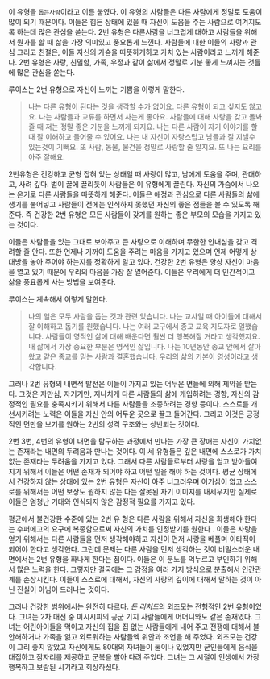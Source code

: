 



이 유형을 `돕는사람`이라고 이름 붙였다. 이 유형의 사람들은 다른 사람에게 정말로 도움이 많이 되기 때문이다. 이들은 힘든 상태에 있을 때 자신이 도움을 주는 사람으로 여겨지도록 하는데 많은 관심을 쏟는다. 2번 유형은 다른사람을 너그럽게 대하고 사람들을 위해서 뭔가를 할 때 삶을 가장 의미있고 풍요롭게 느낀다. 사람들에 대한 이들의 사랑과 관심 그리고 친절은, 이들 자신의 가슴을 따뜻하게하고 가치 있는 사람이라고 느끼게 해준다. 2번 유형은 사랑, 친밀함, 가족, 우정과 같이 삶에서 정말로 기분 좋게 느껴지는 것들에 많은 관심을 쏟는다.

루이스는 2번 유형으로 자신이 느끼는 기쁨을 이렇게 말한다. 

> 나는 다른 유형이 된다는 것을 생각할 수가 없어요. 다른 유형이 되고 싶지도 않고요. 나는 사람들과 교류를 하면서 사는게 좋아요. 사람들에 대해 사랑을 갖고 돌봐 줄 때 저는 정말 좋은 기분을 느끼게 되지요. 나는 다른 사람이 자기 이야기를 할 때 잘 이해하고 들어줄 수 있어요. 나는 내 자신이 자랑스럽고 남들과 잘 지낼수 있는것이 기뻐요. 또 사람, 동물, 물건을 정말로 사랑할 줄 알지요. 또 나는 요리를 아주 잘해요.

2번유형은 건강하고 균형 잡혀 있는 상태일 때 사랑이 많고, 남에게 도움을 주며, 관대하고, 사려 깊다. 벌이 꿀에 끌리듯이 사람들은 이 유형에게 끌린다. 자신의 가슴에서 나오는 온기로 다른 사람들을 따뜻하게 해준다. 이들은 애정과 관심으로 다른 사람들의 삶에 생기를 불어넣고 사람들이 전에는 인식하지 못했던 자신의 좋은 점들을 볼 수 있도록 해준다. 즉 건강한 2번 유형은 모든 사람들이 갖기를 원하는 좋은 부모의 모습을 가지고 있는 것이다.

이들은 사람들을 있는 그대로 보아주고 큰 사랑으로 이해하며 무한한 인내심을 갖고 격려할 줄 안다. 또한 언제나 기꺼이 도움을 주려는 마음을 가지고 있으며 언제 어떻게 상대방을 놓아 주어야 하는지를 정확하게 알고 있다. 건강한 2번 유형은 항상 자신이 마음을 열고 있기 때문에 우리의 마음을 가장 잘 열어준다. 이들은 우리에게 더 인간적이고 삶을 풍요롭게 사는 방법을 보여준다.

루이스는 계속해서 이렇게 말한다.

> 나의 일은 모두 사람을 돕는 것과 관련 있습니다. 나는 교사일 때 아이들에 대해서 잘 이해하고 돕기를 원했습니다. 나는 여러 교구에서 종교 교육 지도자로 일했습니다. 사람들이 영적인 삶에 대해 배운다면 훨씬 더 행복해질 거라고 생각했지요. 내 삶에서 가장 중요한 부분은 영적인 삶입니다. 나는 10년동안 종교 안에서 살아 왔고 같은 종교를 믿는 사람과 결혼했습니다. 우리의 삶의 기본이 영성이라고 생각합니다.

 그러나 2번 유형의 내면적 발전은 이들이 가지고 있는 어두운 면들에 의해 제약을 받는다. 그것은 자만심, 자기기만, 지나치게 다른 사람들의 삶에 개입하려는 경향, 자신의 감정적인 필요를 충족시키기 위해서 다른 사람들을 조종하려는 경향 등이다. 스스로를 개선시키려는 노력은 이들을 자신 안의 어두운 곳으로 끌고 들어간다. 그리고 이것은 긍정적인 면만을 보기를 원하는 2번의 성격 구조와는 상반되는 것이다.

2번 3번, 4번의 유형이 내면을 탐구하는 과정에서 만나는 가장 큰 장애는 자신이 가치없는 존재라는 내면의 두려움과 만나는 것이다. 이 세 유형들은 깊은 내면에 스스로가 가치 없는 존재라는 두려움을 가지고 있다. 그래서 다른 사람들로부터 사랑을 얻고 받아들여지기 위해서 이들은 어떤 존재가 되어야 하고 어떤 일을 해야 하는 것이다. 평균 상태에서 건강하지 않는 상태에 있는 2번 유형은 자신이 아주 너그러우며 이기심이 없고 스스로를 위해서는 어떤 보상도 원하지 않는 다는 잘못된 자기 이미지를 내세우지만 실제로 이들은 엄청난 기대와 인식되지 않은 감정적 필요를 가지고 있다.

평균에서 불건강한 수준에 있는 2번 유 형은 다른 사람을 위해서 자신을 희생해야 한다는 수퍼에고의 요구에 복종함으로써 자신의 가치를 인정받기를 원한다 . 이들은 사랑을 얻기 위해서는 다른 사람들을 먼저 생각해야하고 자신이 먼저 사랑을 베풀며 이타적이 되어야 한다고 생각한다. 그런데 문제는 다른 사람을 먼저 생각하는 것이 비밀스러운 내면에서는 2번 유형을 화나게 한다는 점이다. 이들은 이 분노를 억누르고 부인하기 위해서 많은 노력을 한다. 그렇지만 결국에는 그 감정을 여러 가지 방식으로 분출해서 인간관계를 손상시킨다. 이들이 스스로에 대해서, 자신의 사랑의 깊이에 대해서 말하는 것이 아닌 진실이 아님이 드러나는 것이다.

 그러나 건강한 범위에서는 완전히 다르다. *돈 리처드*의 외조모는 전형적인 2번 유형이었다. 그녀는 2차 대전 중 미시시피의 공군 기지 사람들에게 어머니와도 같은 존재였다. 그녀는 어린아이들을 먹이고 자신의 집을 집 없는 사람들에게 내어 주고 전쟁에 대해서 불안해하거나 가족을 잃고 외로워하는 사람들엑 위안과 조언을 해 주었다. 외조모는 건강이 그리 좋지 않았고 자신에게도 80대의 자녀들이 둘이나 있었지만 군인들에게 음식을 대접하고 잠자리를 제공하고 군복을 빨아 다려 주었다. 그녀는 그 시절이 인생에서 가장 행복하고 보람된 시기라고 회상하셨다.

